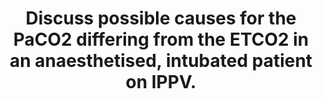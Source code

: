 ---
title: "Discuss possible causes for the PaCO2 differing from the ETCO2 in an anaesthetised, intubated patient on IPPV."
entityType: SAQ
exam: PEX
college: ANZCA
year: 2020
sitting: A
question: 3
passRate: 52
EC_expectedDomains:
- "In order to achieve a pass mark, candidates needed to explain the most common reason for a difference between PaCO2 and ETCO2, which is the creation of alveolar dead space."
- "It was expected that one or more causes of alveolar dead space during IPPV would be noted, as well as the mechanism linking alveolar dead space to a decreased ETCO2 being mentioned."
- "In addition, candidates should have explained one further mechanism resulting in a difference (in either direction) between PaCO2 and ETCO2."
EC_extraCredit:
- "Candidates who selected a cause which allowed them to show greater depth of understanding were more likely to pass."
- "Higher marks were awarded for additional points which were correctly discussed."
- "Additional credit was given for recognition of the normal values for PaCO2 and ETCO2 in a healthy individual in both the awake state and also during IPPV."
- "Commonly selected causes included heterogeneity of alveolar time constants (and their relationship to expiratory time), very low tidal volumes, collision broadening, overlapping of absorption spectra, entrainment of atmospheric air into the sample line, calibration problems, and problems related to ABG sampling."
EC_errorsCommon:
- "A very common error was the confusing of alveolar with anatomical dead space (often in combination with conflating ETCO2 with mixed expired PCO2, generally by misremembering or misunderstanding Bohr’s law or its modification)."
- "Another frequent mistake was attempting to use Fick’s law as a basis for generating a list of causes (as the high solubility of CO2 usually completely compensates for any perturbations in all the other factors identified by this law)."
- "Equally frequent was the erroneous belief that shunt can cause a significant discrepancy between PaCO2 and ETCO2."
- "Other common errors included claiming that an increased production rate of CO2 (through a number of mechanisms) would lead to a difference; or that increased FiCO2 does also."
- "Marks were often lost through candidates’ use of directionless statements, and listing rather than discussing causes."
- "A number of candidates wasted time on irrelevant material such as the transport of CO2 in the blood, while others drew multiple graphs which they did not then use to display any understanding of the topic."
---
